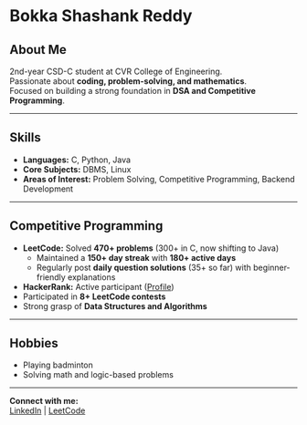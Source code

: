 # Bokka Shashank Reddy

## About Me
2nd-year CSD-C student at CVR College of Engineering.  
Passionate about **coding, problem-solving, and mathematics**.  
Focused on building a strong foundation in **DSA and Competitive Programming**.

---

## Skills
- **Languages:** C, Python, Java  
- **Core Subjects:** DBMS, Linux  
- **Areas of Interest:** Problem Solving, Competitive Programming, Backend Development

---

## Competitive Programming
- **LeetCode:** Solved **470+ problems** (300+ in C, now shifting to Java)  
  - Maintained a **150+ day streak** with **180+ active days**  
  - Regularly post **daily question solutions** (35+ so far) with beginner-friendly explanations  
- **HackerRank:** Active participant ([Profile](https://www.hackerrank.com/shashankreddy986))  
- Participated in **8+ LeetCode contests**  
- Strong grasp of **Data Structures and Algorithms**

---

## Hobbies
- Playing badminton  
- Solving math and logic-based problems  

---

**Connect with me:**  
[LinkedIn](https://www.linkedin.com/in/shashank-reddy-2b6b70354/) | [LeetCode](https://leetcode.com/shashank_reddy_123)
